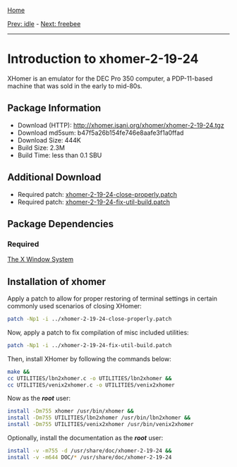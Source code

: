 [Home](../)

[Prev: idle](./1-idle.md) - [Next: freebee](./3-freebee.md)

***

# Introduction to xhomer-2-19-24
XHomer is an emulator for the DEC Pro 350 computer, a PDP-11-based machine that was sold in the early to mid-80s.

## Package Information
- Download (HTTP): http://xhomer.isani.org/xhomer/xhomer-2-19-24.tgz
- Download md5sum: b47f5a26b154fe746e8aafe3f1a0ffad
- Download Size: 444K
- Build Size: 2.3M
- Build Time: less than 0.1 SBU

## Additional Download
- Required patch: [xhomer-2-19-24-close-properly.patch](./patches/xhomer/xhomer-2-19-24-close-properly.patch)
- Required patch: [xhomer-2-19-24-fix-util-build.patch](./patches/xhomer/xhomer-2-19-24-fix-util-build.patch)

## Package Dependencies
### Required
  [The X Window System](https://www.linuxfromscratch.org/blfs/view/svn/x/installing.html)

## Installation of xhomer
Apply a patch to allow for proper restoring of terminal settings in certain commonly
used scenarios of closing XHomer:
```Bash
patch -Np1 -i ../xhomer-2-19-24-close-properly.patch
```

Now, apply a patch to fix compilation of misc included utilities:
```Bash
patch -Np1 -i ../xhomer-2-19-24-fix-util-build.patch
```

Then, install XHomer by following the commands below:
```Bash
make &&
cc UTILITIES/lbn2xhomer.c -o UTILITIES/lbn2xhomer &&
cc UTILITIES/venix2xhomer.c -o UTILITIES/venix2xhomer
```

Now as the ***root*** user:
```Bash
install -Dm755 xhomer /usr/bin/xhomer &&
install -Dm755 UTILITIES/lbn2xhomer /usr/bin/lbn2xhomer &&
install -Dm755 UTILITIES/venix2xhomer /usr/bin/venix2xhomer
```

Optionally, install the documentation as the ***root*** user:
```Bash
install -v -m755 -d /usr/share/doc/xhomer-2-19-24 &&
install -v -m644 DOC/* /usr/share/doc/xhomer-2-19-24
```
